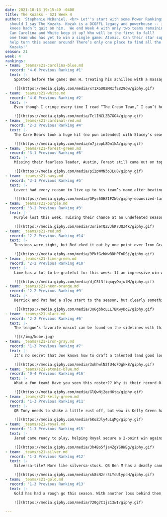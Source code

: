 ```yaml
---
date: 2021-10-13 19:15:49 -0400
title: The Kozaks - S21 Week 4
author: 'Stephanie McDaniel. <br> Let''s start with some Power Rankings history, or
  should I say The Kozaks. Kozak is a DCGFFL legacy and powerhouse -- if only his
  knees hadn’t quit on him.  We end Week 4 with only two teams remaining undefeated.
  Can Carolina and White keep it up? Who will be the first to fall?    We also have
  one team who has yet to win a single game: Atomic. Can their star supplemental picks
  help turn this season around? There’s only one place to find all the answers: DCGFFL
  Kozaks!'
season: 21
week: 4
rankings:
- team: _teams/s21-carolina-blue.md
  record: '4-0 Previous Ranking #1'
  text: |-
    Spotted before the game: Ben H. treating his achilles with a massage gun. You wouldn’t even know this was a problem by watching him play. This guy knows how to roll out of the pocket and complete a beautiful downfield pass. It doesn’t hurt that all of his receivers are over 6’ 3.”

    ![](https://media.giphy.com/media/xT1XGD02MRIfS829qw/giphy.gif)
- team: _teams/s21-white.md
  record: '4-0 Previous Ranking #2'
  text: |-
    Even though I cringe every time I read “The Cream Team,” I can’t help but be impressed. They were already stacked BEFORE their supplemental addition of Daniel H, and he’s already earning a Game Ball after his first showing on the field in 2 years! Don’t forget MVP Jeff M - see live footage of Jeff tracking down Atomic Blue.

    ![](https://media.giphy.com/media/TclINCLZB7GO4/giphy.gif)
- team: _teams/s21-cardinal-red.md
  record: '2-2 Previous Ranking #4'
  text: |-
    The Care Bears took a huge hit (no pun intended) with Stacey’s season-ending injury. Other teammates couldn’t make the game for various reasons, but rest assured these caring, cuddly mates still have an AMAZING future! I mean, who doesn’t want to hop on this Care Bear train??

    ![](https://media.giphy.com/media/m7jzopL8Dm1kA/giphy.gif)
- team: _teams/s21-forest-green.md
  record: '3-1 Previous Ranking #8'
  text: |-
    Missing their fearless leader, Austin, Forest still came out on top with a tight win over Kelly Green. JC’s confidence at QB is growing as he gets more experience on the field. Jordan’s ego is taking root, too. He better watch out with all that trash talk after the game; he might earn the new nickname of _trash(ed) panda_. We love you, Jordan!

    ![](https://media.giphy.com/media/pi2pWMN3oJLu8/giphy.gif)
- team: _teams/s21-navy.md
  record: '3-1 Previous Ranking #5'
  text: |-
    Levert had every reason to live up to his team’s name after beating a previously undefeated team. He was so confident, he was already celebrating at Goose on Friday night!

    ![](https://media.giphy.com/media/GFys6OHZ1FZWo/giphy-downsized-large.gif)
- team: _teams/s21-purple.md
  record: '3-1 Previous Ranking #3'
  text: |-
    Purple lost this week, ruining their chance at an undefeated season. What a shame to lose by just one touchdown. I must confess, I still believe (still believe). When you’re 3 and 1, I lose my mind. Jam it in just One More Time!

    ![](https://media.giphy.com/media/3orieTQZvJhK7UQZ4k/giphy.gif)
- team: _teams/s21-red.md
  record: '2-2 Previous Ranking #14'
  text: |-
    Tensions were tight, but Red eked it out by one point over Iron Gray this week. Adding Ocho during supplemental really put some fire under their tuchuses!

    ![](https://media.giphy.com/media/9PkfGzhKwBDHPTnDSj/giphy.gif)
- team: _teams/s21-lime-green.md
  record: '2-2 Previous Ranking #10'
  text: |-
    Lime has a lot to be grateful for this week: 1) an impressive win with only 7 players, 2) a beast of a supplemental pick, Eric Green, and 3) DCGFFL’s fave power couple Tajwon continues to reduce their bickering! What more could they want, you may ask? How about some substitutes next game?!

    ![](https://media.giphy.com/media/djCSl3fiqxqyOwjwtM/giphy.gif)
- team: _teams/s21-neon-orange.md
  record: '2-2 Previous Ranking #9'
  text: |-
    Derrick and Pat had a slow start to the season, but clearly something has clicked with this team. Maybe it’s because Pat joined his team for the first time ever to have fun _after_ the game? I didn’t believe it either, but there is photo evidence!

    ![](https://media.giphy.com/media/3o6gbbcLLL7BKwyDqE/giphy.gif)
- team: _teams/s21-black.md
  record: '2-2 Previous Ranking #6'
  text: |-
    The league’s favorite mascot can be found on the sidelines with this team. His name is Kobe. Oh right...sorry, I got distracted by the cuteness. Black got their second L this week in a nail biter against Royal. Tough loss, hope you find comfort in Kobe.

    ![](/img/kobe.jpg)
- team: _teams/s21-iron-gray.md
  record: '1-3 Previous Ranking #7'
  text: |-
    It’s no secret that Joe knows how to draft a talented (and good looking) team. Andy P is spreading the ball and finding open looks. They just couldn’t quite pull off the win, losing by 1 point. Ouch, that hurts.

    ![](https://media.giphy.com/media/3ohhwlN2fU4oFDgkk8/giphy.gif)
- team: _teams/s21-atomic-blue.md
  record: '0-4 Previous Ranking #16'
  text: |-
    What a fun team! Have you seen this roster?? Why is their record 0-4? I’ll leave that up to your own imagination. I have a hunch this team will be getting their first win really soon. Let’s hope so anyway...or just bring on the mimosas!

    ![](https://media.giphy.com/media/GlQwNj2eeH6tq/giphy.gif)
- team: _teams/s21-kelly-green.md
  record: '1-3 Previous Ranking #11'
  text: |-
    QB Tony needs to shake a little rust off, but wow is Kelly Green happy to have a steady QB back in place. They lost a close game to Forest. Don’t be surprised if you see this team start making huge jumps in the rankings in the next few weeks. OG DCGFFLer, Tony, will be helping his team make steady gains.

    ![](https://media.giphy.com/media/6KoZJly4uLqMg/giphy.gif)
- team: _teams/s21-royal.md
  record: '1-3 Previous Ranking #15'
  text: |-
    Jared came ready to play, helping Royal secure a 2-point win against Black with some solid defensive plays. Can Royal keep climbing in the rankings? I don’t know, but this is at least a good start!

    ![](https://media.giphy.com/media/3h4Bo5fja4ZgYS0WEg/giphy.gif)
- team: _teams/s21-silver.md
  record: '1-3 Previous Ranking #12'
  text: |-
    Silversa-tile? More like silversa-stuck. QB Ben M has a deadly cannon; he just needs to figure out how to use his new superstar supplemental pick, Nikki. She’s the key to their offense, but that’s not enough to keep other teams from scoring. Silver may need to figure out a new, more creative defensive strategy…

    ![](https://media.giphy.com/media/xk8sN2rr3LYcUlypcH/giphy.gif)
- team: _teams/s21-gold.md
  record: '1-3 Previous Ranking #13'
  text: |-
    Gold has had a rough go this season. With another loss behind them, they’re hopeful things will turn around with Sean H as a back up in the pocket and new teammate Justin P coming in. In the words of Dumbledore, “Help will always be given at Hogwarts to those who ask for it.”

    ![](https://media.giphy.com/media/720g7C1jz13wI/giphy.gif)

---
```

